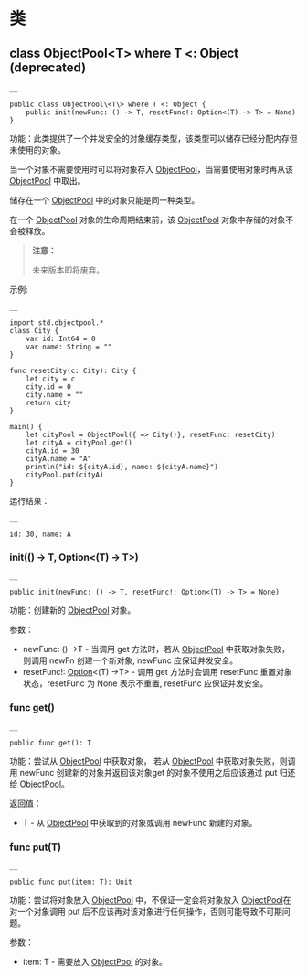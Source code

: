
# 类

## class ObjectPool\<T\> where T <: Object \(deprecated\)
    
    __
    
    public class ObjectPool\<T\> where T <: Object {
        public init(newFunc: () -> T, resetFunc!: Option<(T) -> T> = None)
    }
    
功能：此类提供了一个并发安全的对象缓存类型，该类型可以储存已经分配内存但未使用的对象。

当一个对象不需要使用时可以将对象存入 [ObjectPool](https://docs.cangjie-lang.cn/docs/1.0.1/libs/std/objectpool/objectpool_package_api/objectpool_package_classes.html#class-objectpoolt-where-t--object-deprecated)，当需要使用对象时再从该 [ObjectPool](https://docs.cangjie-lang.cn/docs/1.0.1/libs/std/objectpool/objectpool_package_api/objectpool_package_classes.html#class-objectpoolt-where-t--object-deprecated) 中取出。

储存在一个 [ObjectPool](https://docs.cangjie-lang.cn/docs/1.0.1/libs/std/objectpool/objectpool_package_api/objectpool_package_classes.html#class-objectpoolt-where-t--object-deprecated) 中的对象只能是同一种类型。

在一个 [ObjectPool](https://docs.cangjie-lang.cn/docs/1.0.1/libs/std/objectpool/objectpool_package_api/objectpool_package_classes.html#class-objectpoolt-where-t--object-deprecated) 对象的生命周期结束前，该 [ObjectPool](https://docs.cangjie-lang.cn/docs/1.0.1/libs/std/objectpool/objectpool_package_api/objectpool_package_classes.html#class-objectpoolt-where-t--object-deprecated) 对象中存储的对象不会被释放。

> **注意：**
> 
> 未来版本即将废弃。

示例:
    
    __
    
    import std.objectpool.*
    class City {
        var id: Int64 = 0
        var name: String = ""
    }
    
    func resetCity(c: City): City {
        let city = c
        city.id = 0
        city.name = ""
        return city
    }
    
    main() {
        let cityPool = ObjectPool({ => City()}, resetFunc: resetCity)
        let cityA = cityPool.get()
        cityA.id = 30
        cityA.name = "A"
        println("id: ${cityA.id}, name: ${cityA.name}")
        cityPool.put(cityA)
    }
    
运行结果：
    
    __
    
    id: 30, name: A

### init\(\(\) -> T, Option<\(T\) -> T>\)
    
    __
    
    public init(newFunc: () -> T, resetFunc!: Option<(T) -> T> = None)
    
功能：创建新的 [ObjectPool](https://docs.cangjie-lang.cn/docs/1.0.1/libs/std/objectpool/objectpool_package_api/objectpool_package_classes.html#class-objectpoolt-where-t--object-deprecated) 对象。

参数：

  * newFunc: \(\) ->T - 当调用 get 方法时，若从 [ObjectPool](https://docs.cangjie-lang.cn/docs/1.0.1/libs/std/objectpool/objectpool_package_api/objectpool_package_classes.html#class-objectpoolt-where-t--object-deprecated) 中获取对象失败，则调用 newFn 创建一个新对象, newFunc 应保证并发安全。
  * resetFunc\!: [Option](https://docs.cangjie-lang.cn/docs/1.0.1/libs/std/core/core_package_api/core_package_enums.html#enum-optiont)<\(T\) ->T> \- 调用 get 方法时会调用 resetFunc 重置对象状态，resetFunc 为 None 表示不重置, resetFunc 应保证并发安全。

### func get\(\)
    
    __
    
    public func get(): T
    
功能：尝试从 [ObjectPool](https://docs.cangjie-lang.cn/docs/1.0.1/libs/std/objectpool/objectpool_package_api/objectpool_package_classes.html#class-objectpoolt-where-t--object-deprecated) 中获取对象， 若从 [ObjectPool](https://docs.cangjie-lang.cn/docs/1.0.1/libs/std/objectpool/objectpool_package_api/objectpool_package_classes.html#class-objectpoolt-where-t--object-deprecated) 中获取对象失败，则调用 newFunc 创建新的对象并返回该对象get 的对象不使用之后应该通过 put 归还给 [ObjectPool](https://docs.cangjie-lang.cn/docs/1.0.1/libs/std/objectpool/objectpool_package_api/objectpool_package_classes.html#class-objectpoolt-where-t--object-deprecated)。

返回值：

  * T - 从 [ObjectPool](https://docs.cangjie-lang.cn/docs/1.0.1/libs/std/objectpool/objectpool_package_api/objectpool_package_classes.html#class-objectpoolt-where-t--object-deprecated) 中获取到的对象或调用 newFunc 新建的对象。

### func put\(T\)
    
    __
    
    public func put(item: T): Unit
    
功能：尝试将对象放入 [ObjectPool](https://docs.cangjie-lang.cn/docs/1.0.1/libs/std/objectpool/objectpool_package_api/objectpool_package_classes.html#class-objectpoolt-where-t--object-deprecated) 中，不保证一定会将对象放入 [ObjectPool](https://docs.cangjie-lang.cn/docs/1.0.1/libs/std/objectpool/objectpool_package_api/objectpool_package_classes.html#class-objectpoolt-where-t--object-deprecated)在对一个对象调用 put 后不应该再对该对象进行任何操作，否则可能导致不可期问题。

参数：

  * item: T - 需要放入 [ObjectPool](https://docs.cangjie-lang.cn/docs/1.0.1/libs/std/objectpool/objectpool_package_api/objectpool_package_classes.html#class-objectpoolt-where-t--object-deprecated) 的对象。